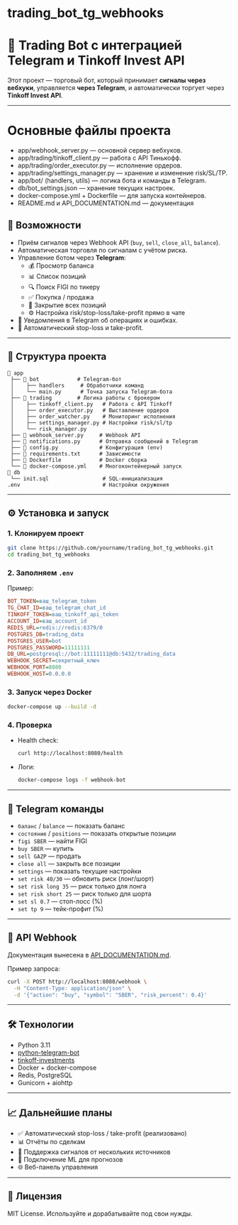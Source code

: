 # trading_bot_tg_webhooks
# 📡 Trading Bot с интеграцией Telegram и Tinkoff Invest API

Этот проект — торговый бот, который принимает **сигналы через вебхуки**, управляется **через Telegram**, и автоматически торгует через **Tinkoff Invest API**.

---
# Основные файлы проекта

* app/webhook_server.py — основной сервер вебхуков.
* app/trading/tinkoff_client.py — работа с API Тинькофф.
* app/trading/order_executor.py — исполнение ордеров.
* app/trading/settings_manager.py — хранение и изменение risk/SL/TP.
* app/bot/ (handlers, utils) — логика бота и команды в Telegram.
* db/bot_settings.json — хранение текущих настроек.
* docker-compose.yml + Dockerfile — для запуска контейнеров.
* README.md и API_DOCUMENTATION.md — документация

## 🚀 Возможности

- Приём сигналов через Webhook API (`buy`, `sell`, `close_all`, `balance`).
- Автоматическая торговля по сигналам с учётом риска.
- Управление ботом через **Telegram**:
  - 💰 Просмотр баланса
  - 📊 Список позиций
  - 🔍 Поиск FIGI по тикеру
  - ✅ Покупка / продажа
  - 🛑 Закрытие всех позиций
  - ⚙️ Настройка risk/stop-loss/take-profit прямо в чате
- 📢 Уведомления в Telegram об операциях и ошибках.
- 🔄 Автоматический stop-loss и take-profit.

---

## 📂 Структура проекта

```
📁 app
 ├── 📁 bot            # Telegram-бот
 │    ├── handlers     # Обработчики команд
 │    └── main.py      # Точка запуска Telegram-бота
 ├── 📁 trading        # Логика работы с брокером
 │    ├── tinkoff_client.py   # Работа с API Tinkoff
 │    ├── order_executor.py   # Выставление ордеров
 │    ├── order_watcher.py    # Мониторинг исполнения
 │    ├── settings_manager.py # Настройки risk/sl/tp
 │    └── risk_manager.py
 ├── 📄 webhook_server.py     # Webhook API
 ├── 📄 notifications.py      # Отправка сообщений в Telegram
 ├── 📄 config.py             # Конфигурация (env)
 ├── 📄 requirements.txt      # Зависимости
 ├── 📄 Dockerfile            # Docker сборка
 └── 📄 docker-compose.yml    # Многоконтейнерный запуск
📁 db
 └── init.sql                 # SQL-инициализация
.env                          # Настройки окружения
```

---

## ⚙️ Установка и запуск

### 1. Клонируем проект
```bash
git clone https://github.com/yourname/trading_bot_tg_webhooks.git
cd trading_bot_tg_webhooks
```

### 2. Заполняем `.env`
Пример:
```ini
BOT_TOKEN=ваш_telegram_token
TG_CHAT_ID=ваш_telegram_chat_id
TINKOFF_TOKEN=ваш_tinkoff_api_token
ACCOUNT_ID=ваш_account_id
REDIS_URL=redis://redis:6379/0
POSTGRES_DB=trading_data
POSTGRES_USER=bot
POSTGRES_PASSWORD=11111111
DB_URL=postgresql://bot:11111111@db:5432/trading_data
WEBHOOK_SECRET=секретный_ключ
WEBHOOK_PORT=8080
WEBHOOK_HOST=0.0.0.0
```

### 3. Запуск через Docker
```bash
docker-compose up --build -d
```

### 4. Проверка
- Health check:
  ```bash
  curl http://localhost:8080/health
  ```
- Логи:
  ```bash
  docker-compose logs -f webhook-bot
  ```

---

## 💬 Telegram команды

- `баланс` / `balance` — показать баланс
- `состояние` / `positions` — показать открытые позиции
- `figi SBER` — найти FIGI
- `buy SBER` — купить
- `sell GAZP` — продать
- `close all` — закрыть все позиции
- `settings` — показать текущие настройки
- `set risk 40/30` — обновить риск (лонг/шорт)
- `set risk long 35` — риск только для лонга
- `set risk short 25` — риск только для шорта
- `set sl 0.7` — стоп-лосс (%)
- `set tp 9` — тейк-профит (%)

---

## 🔌 API Webhook

Документация вынесена в [API_DOCUMENTATION.md](./API_DOCUMENTATION.md).

Пример запроса:
```bash
curl -X POST http://localhost:8080/webhook \
  -H "Content-Type: application/json" \
  -d '{"action": "buy", "symbol": "SBER", "risk_percent": 0.4}'
```

---

## 🛠️ Технологии

- Python 3.11
- [python-telegram-bot](https://docs.python-telegram-bot.org/)
- [tinkoff-investments](https://tinkoff.github.io/investAPI/)
- Docker + docker-compose
- Redis, PostgreSQL
- Gunicorn + aiohttp

---

## 📈 Дальнейшие планы

- ✅ Автоматический stop-loss / take-profit (реализовано)
- 📊 Отчёты по сделкам
- 🔔 Поддержка сигналов от нескольких источников
- 🤖 Подключение ML для прогнозов
- 🌐 Веб-панель управления

---

## 📝 Лицензия

MIT License. Используйте и дорабатывайте под свои нужды.
